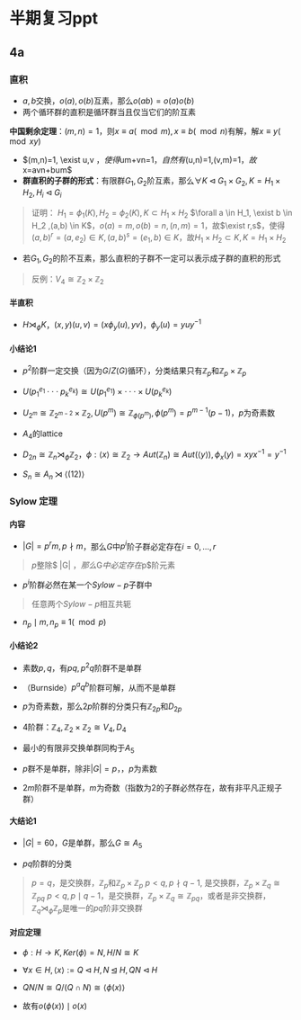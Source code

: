 # 半期复习ppt

## 4a

### 直积

+ $a,b$交换，$o(a),o(b)$互素，那么$o(ab)=o(a)o(b)$
+ 两个循环群的直积是循环群当且仅当它们的阶互素

**中国剩余定理**：$(m,n)=1$，则$x\equiv a(\mod m), x\equiv b(\mod n)$有解，解$x\equiv y(\mod xy)$

+ $(m,n)=1, \exist u,v $，使得$um+vn=1$，自然有$(u,n)=1,(v,m)=1$，故$x=avn+bum$
+ **群直积的子群的形式**：有限群$G_1,G_2$阶互素，那么$\forall K \lhd G_1 \times G_2, K=H_1 \times H_2, H_i \lhd G_i$

> 证明：
> $H_1=\phi_1(K),H_2=\phi_2(K), K \subset H_1 \times H_2$
> $\forall a \in H_1, \exist b \in H_2 ,(a,b) \in K$，$o(a)=m, o(b)=n, (n,m)=1$，故$\exist r,s$，使得$(a,b)^r=(a,e_2)\in K, (a,b)^s=(e_1,b)\in K$，故$H_1 \times H_2 \subset K, K=H_1 \times H_2$

+ 若$G_1,G_2$的阶不互素，那么直积的子群不一定可以表示成子群的直积的形式

> 反例：$V_4 \cong \mathbb{Z}_2 \times \mathbb{Z}_2$

#### 半直积

+ $H \rtimes_{\phi} K$，$(x,y)(u,v)=(x\phi_y(u),yv)$，$\phi_y(u)=yuy^{-1}$

#### 小结论1

+ $p^2$阶群一定交换（因为$G/Z(G)$循环），分类结果只有$\mathbb{Z}_p$和$\mathbb{Z}_p \times \mathbb{Z}_p$

+ $U(p_1^{e_1} \cdot \cdot \cdot p_k^{e_k})  \cong U(p_1^{e_1}) \times  \cdot \cdot \cdot \times U(p_k^{e_k})$

+ $U_{2^m}\cong \mathbb{Z}_{2^{m-2}}\times \mathbb{Z}_2, U(p^m)\cong \mathbb{Z}_{\phi(p^m)}, \phi(p^m)=p^{m-1}(p-1)$，$p$为奇素数

+ $A_4$的lattice

+ $D_{2n} \cong \mathbb{Z}_n \rtimes_{\phi} \mathbb{Z}_2$，$\phi: \langle x \rangle \cong\mathbb{Z}_2 \to Aut(\mathbb{Z}_n)\cong Aut(\langle y \rangle), \phi_x(y)=xyx^{-1}=y^{-1}$

+ $S_n \cong A_n \rtimes \langle (12) \rangle$

### Sylow 定理

#### 内容

+ $|G|=p^rm, p \nmid m$，那么$G$中$p^i$阶子群必定存在$i=0,...,r$

> $p$整除$  |G| $，那么$G$中必定存在$p$阶元素

+ $p^i$阶群必然在某一个$Sylow-p$子群中

> 任意两个$Sylow-p$相互共轭

+ $n_p \mid m, n_p \equiv 1 (\mod p)$

#### 小结论2

+ 素数$p,q$，有$pq, p^2q$阶群不是单群

+ （Burnside）$p^aq^b$阶群可解，从而不是单群

+ $p$为奇素数，那么$2p$阶群的分类只有$\mathbb{Z}_{2p}$和$D_{2p}$

+ $4$阶群：$\mathbb{Z}_4, \mathbb{Z}_2 \times \mathbb{Z}_2 \cong V_4, D_4$

+ 最小的有限非交换单群同构于$A_5$

+ $p$群不是单群，除非$|G|=p$，，$p$为素数

+ $2m$阶群不是单群，$m$为奇数（指数为2的子群必然存在，故有非平凡正规子群）

#### 大结论1

+ $|G|=60$，$G$是单群，那么$G \cong A_5$

+ $pq$阶群的分类

> $p=q$，是交换群，$\mathbb{Z}_p$和$\mathbb{Z}_p \times \mathbb{Z}_p$
> $p<q, p \nmid q-1$, 是交换群，$\mathbb{Z}_p \times \mathbb{Z}_{q} \cong \mathbb{Z}_{pq}$
> $p<q, p \mid q-1$，是交换群，$\mathbb{Z}_p \times \mathbb{Z}_{q} \cong \mathbb{Z}_{pq}$，或者是非交换群，$\mathbb{Z}_q \rtimes_{\phi} \mathbb{Z}_{p}$是唯一的$pq$阶非交换群

#### 对应定理

+ $\phi : H \to K, Ker(\phi)=N, H/N \cong K$

+ $\forall x\in H , \langle x \rangle := Q\lhd H, N \unlhd H, QN\lhd H$

+ $QN/N \cong Q/ (Q \cap N) \cong \langle \phi(x) \rangle$

+ 故有$o(\phi(x))\mid o(x)$
